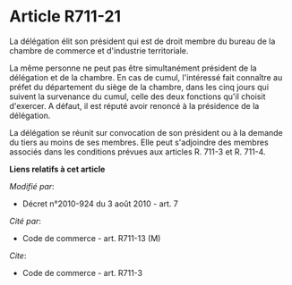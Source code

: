# Article R711-21

La délégation élit son président qui est de droit membre du bureau de la chambre de commerce et d'industrie territoriale.

La même personne ne peut pas être simultanément président de la délégation et de la chambre. En cas de cumul, l'intéressé
fait connaître au préfet du département du siège de la chambre, dans les cinq jours qui suivent la survenance du cumul, celle
des deux fonctions qu'il choisit d'exercer. A défaut, il est réputé avoir renoncé à la présidence de la délégation.

La délégation se réunit sur convocation de son président ou à la demande du tiers au moins de ses membres. Elle peut
s'adjoindre des membres associés dans les conditions prévues aux articles R. 711-3 et R. 711-4.

**Liens relatifs à cet article**

_Modifié par_:

  - Décret n°2010-924 du 3 août 2010 - art. 7

_Cité par_:

  - Code de commerce - art. R711-13 (M)

_Cite_:

  - Code de commerce - art. R711-3

